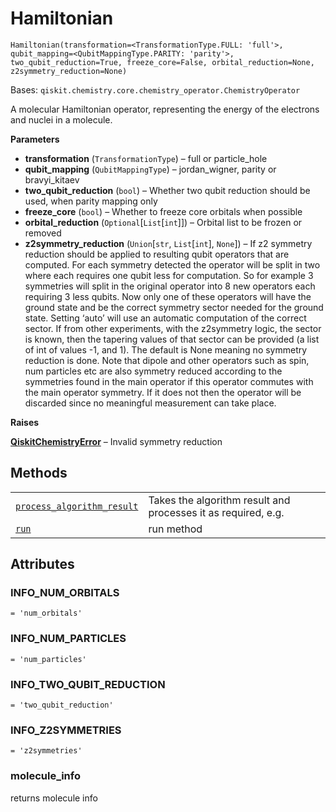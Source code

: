 # Hamiltonian

<span id="undefined" />

`Hamiltonian(transformation=<TransformationType.FULL: 'full'>, qubit_mapping=<QubitMappingType.PARITY: 'parity'>, two_qubit_reduction=True, freeze_core=False, orbital_reduction=None, z2symmetry_reduction=None)`

Bases: `qiskit.chemistry.core.chemistry_operator.ChemistryOperator`

A molecular Hamiltonian operator, representing the energy of the electrons and nuclei in a molecule.

**Parameters**

*   **transformation** (`TransformationType`) – full or particle\_hole
*   **qubit\_mapping** (`QubitMappingType`) – jordan\_wigner, parity or bravyi\_kitaev
*   **two\_qubit\_reduction** (`bool`) – Whether two qubit reduction should be used, when parity mapping only
*   **freeze\_core** (`bool`) – Whether to freeze core orbitals when possible
*   **orbital\_reduction** (`Optional`\[`List`\[`int`]]) – Orbital list to be frozen or removed
*   **z2symmetry\_reduction** (`Union`\[`str`, `List`\[`int`], `None`]) – If z2 symmetry reduction should be applied to resulting qubit operators that are computed. For each symmetry detected the operator will be split in two where each requires one qubit less for computation. So for example 3 symmetries will split in the original operator into 8 new operators each requiring 3 less qubits. Now only one of these operators will have the ground state and be the correct symmetry sector needed for the ground state. Setting ‘auto’ will use an automatic computation of the correct sector. If from other experiments, with the z2symmetry logic, the sector is known, then the tapering values of that sector can be provided (a list of int of values -1, and 1). The default is None meaning no symmetry reduction is done. Note that dipole and other operators such as spin, num particles etc are also symmetry reduced according to the symmetries found in the main operator if this operator commutes with the main operator symmetry. If it does not then the operator will be discarded since no meaningful measurement can take place.

**Raises**

[**QiskitChemistryError**](qiskit.chemistry.QiskitChemistryError#qiskit.chemistry.QiskitChemistryError "qiskit.chemistry.QiskitChemistryError") – Invalid symmetry reduction

## Methods

|                                                                                                                                                                                                                  |                                                               |
| ---------------------------------------------------------------------------------------------------------------------------------------------------------------------------------------------------------------- | ------------------------------------------------------------- |
| [`process_algorithm_result`](qiskit.chemistry.core.Hamiltonian.process_algorithm_result#qiskit.chemistry.core.Hamiltonian.process_algorithm_result "qiskit.chemistry.core.Hamiltonian.process_algorithm_result") | Takes the algorithm result and processes it as required, e.g. |
| [`run`](qiskit.chemistry.core.Hamiltonian.run#qiskit.chemistry.core.Hamiltonian.run "qiskit.chemistry.core.Hamiltonian.run")                                                                                     | run method                                                    |

## Attributes

<span id="undefined" />

### INFO\_NUM\_ORBITALS

`= 'num_orbitals'`

<span id="undefined" />

### INFO\_NUM\_PARTICLES

`= 'num_particles'`

<span id="undefined" />

### INFO\_TWO\_QUBIT\_REDUCTION

`= 'two_qubit_reduction'`

<span id="undefined" />

### INFO\_Z2SYMMETRIES

`= 'z2symmetries'`

<span id="undefined" />

### molecule\_info

returns molecule info
